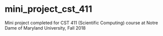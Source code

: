 # mini_project_cst_411
Mini project completed for CST 411 (Scientific Computing) course at Notre Dame of Maryland University, Fall 2018
